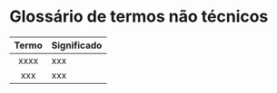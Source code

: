 # Glossário de termos não técnicos

| Termo | Significado |
| :-----------------: | :----------------- | 
| xxxx| xxx|  
| xxx| xxx|
